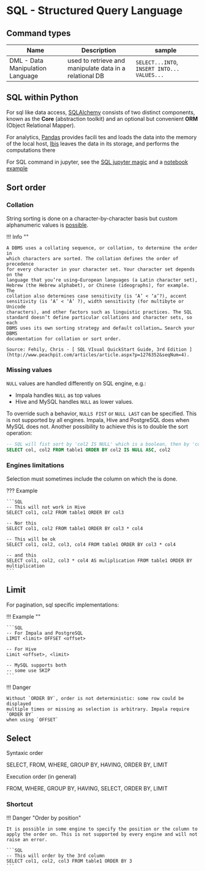 
# SQL - Structured Query Language

## Command types

| Name                             | Description                                             | sample                                      |
|----------------------------------|---------------------------------------------------------|---------------------------------------------|
| DML - Data Manipulation Language | used to retrieve and manipulate data in a relational DB | `SELECT...INTO`, `INSERT INTO... VALUES...` |


## SQL within Python


For sql like data access, [SQLAlchemy](https://docs.sqlalchemy.org/en/13/index.html) consists of two distinct components, known as the **Core** (abstraction toolkit) and an optional but convenient **ORM** (Object Relational Mapper).

For analytics, [Pandas](https://pandas.pydata.org/docs/index.html) provides facili tes and loads the data into the memory of the local host, [Ibis](https://docs.ibis-project.org/) leaves the data in its storage, and performs the computations there

For SQL command in jupyter, see the [SQL jupyter magic](https://github.com/catherinedevlin/ipython-sql) and a [notebook example](https://github.com/satybald/ipython-notebooks/blob/master/MagicsSQL.ipynb)

## Sort order

### Collation

String sorting is done on a character-by-character basis but custom alphanumeric values is [possible]( https://www.essentialsql.com/use-sql-server-to-sort-alphanumeric-values/ ).

!!! Info "" 

    A DBMS uses a collating sequence, or collation, to determine the order in
    which characters are sorted. The collation defines the order of precedence
    for every character in your character set. Your character set depends on the
    language that you’re using—European languages (a Latin character set),
    Hebrew (the Hebrew alphabet), or Chinese (ideographs), for example. The
    collation also determines case sensitivity (is ‘A’ < ‘a’?), accent
    sensitivity (is ‘A’ < ‘À’ ?), width sensitivity (for multibyte or Unicode
    characters), and other factors such as linguistic practices. The SQL
    standard doesn’t define particular collations and character sets, so each
    DBMS uses its own sorting strategy and default collation… Search your DBMS
    documentation for collation or sort order.

    Source: Fehily, Chris - [ SQL VIsual QuickStart Guide, 3rd Edition ](http://www.peachpit.com/articles/article.aspx?p=1276352&seqNum=4).


### Missing values

`NULL` values are handled differently on SQL engine, e.g.:
  
- Impala handles `NULL` as top values
- Hive and MySQL handles `NULL` as lower values.

To override such a behavior, `NULLS FIST` or `NULL LAST` can be specified. This is not supported by all engines. Impala, Hive and PostgreSQL does when MySQL does not. Another possibility to achieve this is to double the sort operation:

```SQL
-- SQL will fist sort by 'col2 IS NULL' which is a boolean, then by 'col2'
SELECT col, col2 FROM table1 ORDER BY col2 IS NULL ASC, col2
```

### Engines limitations

Selection must sometimes include the column on which the is done.

??? Example 

    ```SQL
    -- This will not work in Hive 
    SELECT col1, col2 FROM table1 ORDER BY col3

    -- Nor this
    SELECT col1, col2 FROM table1 ORDER BY col3 * col4

    -- This will be ok
    SELECT col1, col2, col3, col4 FROM table1 ORDER BY col3 * col4

    -- and this
    SELECT col1, col2, col3 * col4 AS muliplication FROM table1 ORDER BY multiplication 
    ```

## Limit

For pagination, sql specific implementations:

!!! Example ""

    ```SQL
    -- For Impala and PostgreSQL
    LIMIT <limit> OFFSET <offset>

    -- For Hive
    Limit <offset>, <limit>
    
    -- MySQL supports both
    -- some use SKIP
    ```

!!! Danger

    Without `ORDER BY`, order is not deterministic: some row could be displayed
    multiple times or missing as selection is arbitrary. Impala require `ORDER BY`
    when using `OFFSET`


## Select

Syntaxic order

SELECT, FROM, WHERE, GROUP BY, HAVING, ORDER BY, LIMIT

Execution order (in general)

FROM, WHERE, GROUP BY, HAVING, SELECT, ORDER BY, LIMIT

### Shortcut


!!! Danger "Order by position"
  
    It is possible in some engine to specify the position or the column to apply the order on. This is not supported by every engine and will not raise an error.

    ```SQL
    -- This will order by the 3rd column
    SELECT col1, col2, col3 FROM table1 ORDER BY 3
    ```
